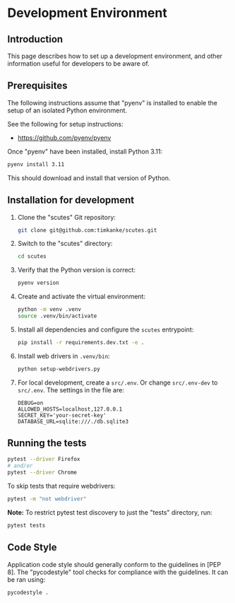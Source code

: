 # Development Environment

## Introduction

This page describes how to set up a development environment, and other
information useful for developers to be aware of.

## Prerequisites

The following instructions assume that "pyenv" is installed to enable
the setup of an isolated Python environment.

See the following for setup instructions:

* <https://github.com/pyenv/pyenv>

Once "pyenv" have been installed, install Python 3.11:

```zsh
pyenv install 3.11
```

This should download and install that version of Python.

## Installation for development

1. Clone the "scutes" Git repository:

    ```zsh
    git clone git@github.com:timkanke/scutes.git
    ```

2. Switch to the "scutes" directory:

    ```zsh
    cd scutes
    ```

3. Verify that the Python version is correct:

    ```zsh
    pyenv version
    ```

4. Create and activate the virtual environment:

   ```zsh
   python -m venv .venv
   source .venv/bin/activate
   ```

5. Install all dependencies and configure the `scutes` entrypoint:

   ```zsh
   pip install -r requirements.dev.txt -e .
   ```

6. Install web drivers in ```.venv/bin```:

   ```zsh
   python setup-webdrivers.py
   ```

7. For local development, create a ```src/.env```. Or change ```src/.env-dev``` to ```src/.env```.
    The settings in the file are:

    ```env
    DEBUG=on
    ALLOWED_HOSTS=localhost,127.0.0.1
    SECRET_KEY='your-secret-key'
    DATABASE_URL=sqlite:///./db.sqlite3
    ```

## Running the tests

```zsh
pytest --driver Firefox
# and/or
pytest --driver Chrome
```

To skip tests that require webdrivers:

```zsh
pytest -m "not webdriver"
```

**Note:** To restrict pytest test discovery to just the "tests" directory, run:

```zsh
pytest tests
```

## Code Style

Application code style should generally conform to the guidelines in [PEP 8]. The
"pycodestyle" tool checks for compliance with the guidelines. It can be ran using:

```zsh
pycodestyle .
```
